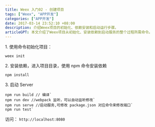 ```yaml
---
title: Weex 入门02 - 创建项目
tags: ["Weex", "APP开发"]
categories: ["APP开发"]
date: 2017-03-14 23:52:10 +08:00
description: 介绍Weex项目的初始化、依赖安装和启动运行步骤。
articleGPT: 本文介绍了Weex项目从初始化、安装依赖到启动服务的整个过程所需命令。
---
```


1\. 使用命令初始化项目：  

```shell
weex init
```

2\. 安装依赖，进入项目目录，使用 npm 命令安装依赖

```shell
npm install
```

3\. 启动 Server

```shell
npm run build // 编译`
npm run dev //webpack 监听，可以自动监听修改`
npm run serve //启动服务,可修改 package.json 对应命令来修改端口`
npm run test`
```

访问： `http://localhost:8080`
